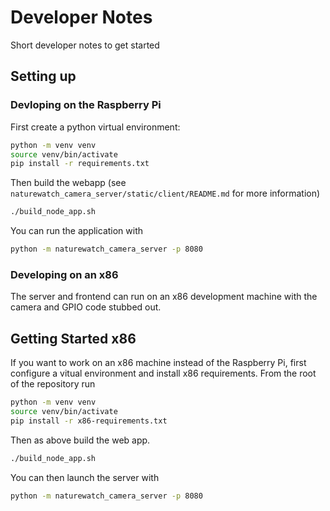 # Developer Notes

Short developer notes to get started

## Setting up

### Devloping on the Raspberry Pi

First create a python virtual environment:

```bash
python -m venv venv
source venv/bin/activate
pip install -r requirements.txt
```

Then build the webapp (see `naturewatch_camera_server/static/client/README.md`
for more information)

```bash
./build_node_app.sh
```

You can run the application with

```bash
python -m naturewatch_camera_server -p 8080
```

### Developing on an x86

The server and frontend can run on an x86 development machine with
the camera and GPIO code stubbed out.

## Getting Started x86

If you want to work on an x86 machine instead of the Raspberry Pi, first configure a
vitual environment and install x86 requirements. From the root of the repository run

```bash
python -m venv venv
source venv/bin/activate
pip install -r x86-requirements.txt
```

Then as above build the web app.

```bash
./build_node_app.sh
```

You can then launch the server with

```bash
python -m naturewatch_camera_server -p 8080
```
